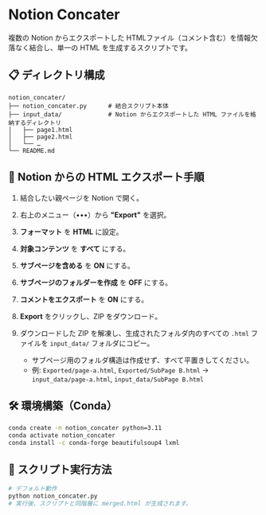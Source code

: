 # Notion Concater

複数の Notion からエクスポートした HTMLファイル（コメント含む）を情報欠落なく結合し、単一の HTML を生成するスクリプトです。

## 📋 ディレクトリ構成

```text
notion_concater/
├── notion_concater.py      # 結合スクリプト本体
├── input_data/             # Notion からエクスポートした HTML ファイルを格納するディレクトリ
│   ├── page1.html
│   ├── page2.html
│   └── …
└── README.md
```

## 🔧 Notion からの HTML エクスポート手順

1. 結合したい親ページを Notion で開く。
2. 右上のメニュー（•••）から **"Export"** を選択。
3. **フォーマット** を **HTML** に設定。
4. **対象コンテンツ** を **すべて** にする。
5. **サブページを含める** を **ON** にする。
6. **サブページのフォルダーを作成** を **OFF** にする。
7. **コメントをエクスポート** を **ON** にする。
8. **Export** をクリックし、ZIP をダウンロード。
9. ダウンロードした ZIP を解凍し、生成されたフォルダ内のすべての `.html` ファイルを `input_data/` フォルダにコピー。

   * サブページ用のフォルダ構造は作成せず、すべて平置きしてください。
   * 例: `Exported/page-a.html`, `Exported/SubPage B.html` → `input_data/page-a.html`, `input_data/SubPage B.html`

## 🛠 環境構築（Conda）


```bash
conda create -n notion_concater python=3.11
conda activate notion_concater
conda install -c conda-forge beautifulsoup4 lxml
```

## 🚀 スクリプト実行方法

```bash
# デフォルト動作
python notion_concater.py
# 実行後、スクリプトと同階層に merged.html が生成されます。
```
